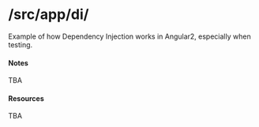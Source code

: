 # /src/app/di/

Example of how Dependency Injection works in Angular2, especially when testing.

#### Notes
TBA

#### Resources
TBA
